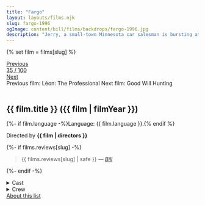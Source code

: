 ```yaml
---
title: "Fargo"
layout: layouts/films.njk
slug: fargo-1996
ogImage: content/bill/films/backdrops/fargo-1996.jpg
description: "Jerry, a small-town Minnesota car salesman is bursting at the seams with debt... but he's got a plan. He's going to hire two thugs to kidnap his wife in a scheme to collect a hefty ransom from his wealthy father-in-law. It's going to be a snap and nobody's going to get hurt... until people start dying. Enter Police Chief Marge, a coffee-drinking, parka-wearing - and extremely pregnant - investigator who'll stop at nothing to get her man. And if you think her small-time investigative skills will give the crooks a run for their ransom... you betcha!"
---
```


{% set film = films[slug] %}

<nav class="films">
  <div class="prev">
    <a href="../lon-the-professional-1994"><i class="fa-solid fa-chevron-left fa-xs"></i> Previous</a>
  </div>
  <div>
    <a class="simple" href="../">35 / 100</a>
  </div>
  <div class="next">
    <a href="../good-will-hunting-1997">Next <i class="fa-solid fa-chevron-right fa-xs"></i></a>
  </div>
  <div class="hint">
    <span class="prev-hint">
      <span class="sr-only">Previous film:</span>
      Léon: The Professional
    </span>
    <span class="next-hint">
      <span class="sr-only">Next film:</span>
      Good Will Hunting
    </span>
  </div>
</nav>

<article class="film slug-fargo-1996">
  <div class="backdrop-and-poster">
    <img class="poster" src="../films/posters/{{ slug }}.jpg" alt="">
    <img class="backdrop" src="../films/backdrops/{{ slug }}.jpg" alt="">
  </div>

  <h1>{{ film.title }} ({{ film | filmYear }})</h1>

  <p>
    {%- if film.language -%}Language: {{ film.language }}.{% endif %}
    
  </p>

  <p class="director">
    Directed by <strong>{{ film | directors }}</strong>
  </p>

  {%- if films.reviews[slug] -%}
    <blockquote> 
      {{ films.reviews[slug] | safe }} <em>—&nbsp;<a href="/bill">Bill</a></em>
    </blockquote> 
  {%- endif -%}

  <details>
    <summary>
      Cast
    </summary>
    <ul>
      {%- for cast in film.credits.cast -%}
        <li>
          {{ cast.name }} as <em>{{ cast.character }}</em>
        </li>
      {%- endfor -%}
    </ul>
  </details>

  <details>
    <summary>
      Crew
    </summary>
    <ul>
      {%- for crew in film.credits.crew -%}
        <li>
          {{ crew.name }} &mdash; <em>{{ crew.job }}</em>
        </li>
      {%- endfor -%}
    </ul>
  </details>

</article>
<footer>
  <a href="../about">About this list</a>
</footer>

